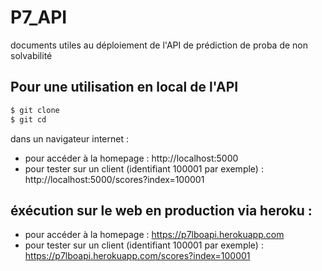 # P7_API
documents utiles au déploiement de l'API de prédiction de proba de non solvabilité

## Pour une utilisation en local de l'API
```sh
$ git clone 
$ git cd
```
dans un navigateur internet : 
- pour accéder à la homepage : http://localhost:5000
- pour tester sur un client (identifiant 100001 par exemple) : http://localhost:5000/scores?index=100001

## éxécution sur le web en production via heroku : 
- pour accéder à la homepage : https://p7lboapi.herokuapp.com
- pour tester sur un client (identifiant 100001 par exemple) : https://p7lboapi.herokuapp.com/scores?index=100001
